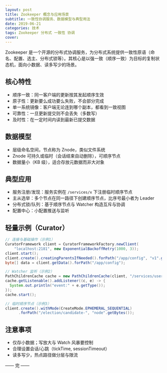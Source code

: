 ```yaml
---
layout: post
title: Zookeeper 概念与应用场景
subtitle: 一致性协调服务、数据模型与典型用法
date: 2019-06-21
categories: 技术
tags: Zookeeper 分布式 一致性 协调
cover: 
---
```


Zookeeper 是一个开源的分布式协调服务，为分布式系统提供一致性原语（命名、配置、选主、分布式锁等）。其核心是以强一致（顺序一致）为目标的复制状态机，面向小数据、读多写少的场景。

## 核心特性
- 顺序一致：同一客户端的更新按其发起顺序生效
- 原子性：更新要么成功要么失败，不会部分完成
- 单一系统镜像：客户端无论连到哪个副本，都看到一致视图
- 可靠性：一旦更新提交则不会丢失（多数写）
- 及时性：在一定时间内读到最新已提交数据

## 数据模型
- 层级命名空间，节点称为 Znode，类似文件系统
- Znode 可持久或临时（会话结束自动删除），可顺序节点
- 数据量小（KB 级），适合存放元数据而非大对象

## 典型应用
- 服务注册/发现：服务实例在 `/services/x` 下注册临时顺序节点
- 主从选举：多个节点在同一路径下创建顺序节点，比序号最小者为 Leader
- 分布式锁/队列：基于顺序节点与 Watcher 构造互斥与协调
- 配置中心：小配置推送与监听

## 轻量示例（Curator）
```java
// 连接与基础操作（示例1）
CuratorFramework client = CuratorFrameworkFactory.newClient(
    "localhost:2181", new ExponentialBackoffRetry(1000, 3));
client.start();
client.create().creatingParentsIfNeeded().forPath("/app/config", "v1".getBytes());
byte[] data = client.getData().forPath("/app/config");

// Watcher 监听（示例2）
PathChildrenCache cache = new PathChildrenCache(client, "/services/user", true);
cache.getListenable().addListener((c, e) -> {
  System.out.println("event:" + e.getType());
});
cache.start();

// 临时顺序节点（示例3）
client.create().withMode(CreateMode.EPHEMERAL_SEQUENTIAL)
      .forPath("/election/candidate-", "node".getBytes());
```

## 注意事项
- 仅存小数据；写放大与 Watch 风暴要控制
- 合理设置会话/心跳（tickTime, sessionTimeout）
- 读多写少，热点路径做分层与限流

—— 完 ——


